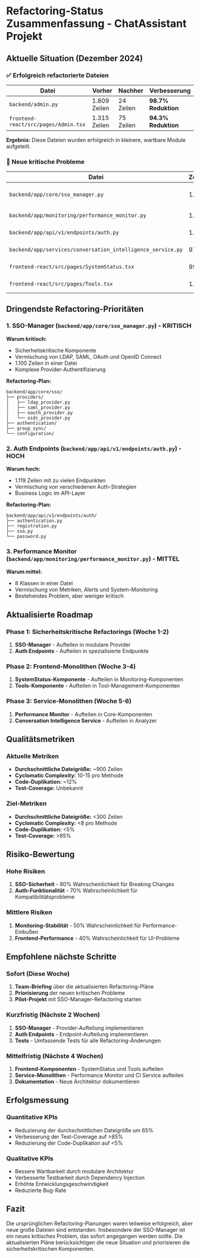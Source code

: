 # Refactoring-Status Zusammenfassung - ChatAssistant Projekt

## Aktuelle Situation (Dezember 2024)

### ✅ Erfolgreich refactorierte Dateien

| Datei | Vorher | Nachher | Verbesserung |
|-------|--------|---------|--------------|
| `backend/admin.py` | 1.809 Zeilen | 24 Zeilen | **98.7% Reduktion** |
| `frontend-react/src/pages/Admin.tsx` | 1.315 Zeilen | 75 Zeilen | **94.3% Reduktion** |

**Ergebnis:** Diese Dateien wurden erfolgreich in kleinere, wartbare Module aufgeteilt.

### 🔄 Neue kritische Probleme

| Datei | Zeilen | Größe | Priorität | Status |
|-------|--------|-------|-----------|---------|
| `backend/app/core/sso_manager.py` | 1.100 | 38KB | **HOCH** | Neue kritische Datei |
| `backend/app/monitoring/performance_monitor.py` | 1.133 | 40KB | MITTEL | Bestehendes Problem |
| `backend/app/api/v1/endpoints/auth.py` | 1.119 | 36KB | HOCH | Bestehendes Problem |
| `backend/app/services/conversation_intelligence_service.py` | 976 | 33KB | MITTEL | Neue große Datei |
| `frontend-react/src/pages/SystemStatus.tsx` | 998 | 34KB | MITTEL | Neue große Datei |
| `frontend-react/src/pages/Tools.tsx` | 1.034 | 35KB | MITTEL | Bestehendes Problem |

## Dringendste Refactoring-Prioritäten

### 1. **SSO-Manager** (`backend/app/core/sso_manager.py`) - **KRITISCH**
**Warum kritisch:**
- Sicherheitskritische Komponente
- Vermischung von LDAP, SAML, OAuth und OpenID Connect
- 1.100 Zeilen in einer Datei
- Komplexe Provider-Authentifizierung

**Refactoring-Plan:**
```
backend/app/core/sso/
├── providers/
│   ├── ldap_provider.py
│   ├── saml_provider.py
│   ├── oauth_provider.py
│   └── oidc_provider.py
├── authentication/
├── group_sync/
└── configuration/
```

### 2. **Auth Endpoints** (`backend/app/api/v1/endpoints/auth.py`) - **HOCH**
**Warum hoch:**
- 1.119 Zeilen mit zu vielen Endpunkten
- Vermischung von verschiedenen Auth-Strategien
- Business Logic im API-Layer

**Refactoring-Plan:**
```
backend/app/api/v1/endpoints/auth/
├── authentication.py
├── registration.py
├── sso.py
└── password.py
```

### 3. **Performance Monitor** (`backend/app/monitoring/performance_monitor.py`) - **MITTEL**
**Warum mittel:**
- 8 Klassen in einer Datei
- Vermischung von Metriken, Alerts und System-Monitoring
- Bestehendes Problem, aber weniger kritisch

## Aktualisierte Roadmap

### Phase 1: Sicherheitskritische Refactorings (Woche 1-2)
1. **SSO-Manager** - Aufteilen in modulare Provider
2. **Auth Endpoints** - Aufteilen in spezialisierte Endpunkte

### Phase 2: Frontend-Monolithen (Woche 3-4)
1. **SystemStatus-Komponente** - Aufteilen in Monitoring-Komponenten
2. **Tools-Komponente** - Aufteilen in Tool-Management-Komponenten

### Phase 3: Service-Monolithen (Woche 5-6)
1. **Performance Monitor** - Aufteilen in Core-Komponenten
2. **Conversation Intelligence Service** - Aufteilen in Analyzer

## Qualitätsmetriken

### Aktuelle Metriken
- **Durchschnittliche Dateigröße:** ~900 Zeilen
- **Cyclomatic Complexity:** 10-15 pro Methode
- **Code-Duplikation:** ~12%
- **Test-Coverage:** Unbekannt

### Ziel-Metriken
- **Durchschnittliche Dateigröße:** <300 Zeilen
- **Cyclomatic Complexity:** <8 pro Methode
- **Code-Duplikation:** <5%
- **Test-Coverage:** >85%

## Risiko-Bewertung

### Hohe Risiken
1. **SSO-Sicherheit** - 80% Wahrscheinlichkeit für Breaking Changes
2. **Auth-Funktionalität** - 70% Wahrscheinlichkeit für Kompatibilitätsprobleme

### Mittlere Risiken
1. **Monitoring-Stabilität** - 50% Wahrscheinlichkeit für Performance-Einbußen
2. **Frontend-Performance** - 40% Wahrscheinlichkeit für UI-Probleme

## Empfohlene nächste Schritte

### Sofort (Diese Woche)
1. **Team-Briefing** über die aktualisierten Refactoring-Pläne
2. **Priorisierung** der neuen kritischen Probleme
3. **Pilot-Projekt** mit SSO-Manager-Refactoring starten

### Kurzfristig (Nächste 2 Wochen)
1. **SSO-Manager** - Provider-Aufteilung implementieren
2. **Auth Endpoints** - Endpoint-Aufteilung implementieren
3. **Tests** - Umfassende Tests für alle Refactoring-Änderungen

### Mittelfristig (Nächste 4 Wochen)
1. **Frontend-Komponenten** - SystemStatus und Tools aufteilen
2. **Service-Monolithen** - Performance Monitor und CI Service aufteilen
3. **Dokumentation** - Neue Architektur dokumentieren

## Erfolgsmessung

### Quantitative KPIs
- Reduzierung der durchschnittlichen Dateigröße um 65%
- Verbesserung der Test-Coverage auf >85%
- Reduzierung der Code-Duplikation auf <5%

### Qualitative KPIs
- Bessere Wartbarkeit durch modulare Architektur
- Verbesserte Testbarkeit durch Dependency Injection
- Erhöhte Entwicklungsgeschwindigkeit
- Reduzierte Bug-Rate

## Fazit

Die ursprünglichen Refactoring-Planungen waren teilweise erfolgreich, aber neue große Dateien sind entstanden. Insbesondere der SSO-Manager ist ein neues kritisches Problem, das sofort angegangen werden sollte. Die aktualisierten Pläne berücksichtigen die neue Situation und priorisieren die sicherheitskritischen Komponenten.